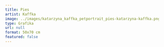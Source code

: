 ```yaml
---
title: Pies
artist: Kaffka
image: ../images/katarzyna_kaffka_petportrait_pies-katarzyna-kaffka.png
type: Grafika
url: null
format: 50x70 cm
featured: false
---
```

